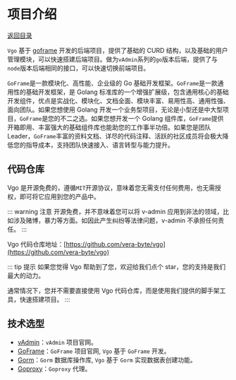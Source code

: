 # 项目介绍

[返回目录](README.md)

`Vgo` 基于 [goframe](https://goframe.org) 开发的后端项目，提供了基础的 CURD 结构，以及基础的用户管理模块，可以快速搭建后端项目。做为`vAdmin`系列的`go`版本后端，提供了与`node`版本后端相同的接口，可以快速切换前端项目。

`GoFrame`是一款模块化、高性能、企业级的 Go 基础开发框架。`GoFrame`是一款通用性的基础开发框架，是 Golang 标准库的一个增强扩展级，包含通用核心的基础开发组件，优点是实战化、模块化、文档全面、模块丰富、易用性高、通用性强、面向团队。如果您想使用 Golang 开发一个业务型项目，无论是小型还是中大型项目，`GoFrame`是您的不二之选。如果您想开发一个 Golang 组件库，`GoFrame`提供开箱即用、丰富强大的基础组件库也能助您的工作事半功倍。如果您是团队 Leader，`GoFrame`丰富的资料文档、详尽的代码注释、活跃的社区成员将会极大降低您的指导成本，支持团队快速接入、语言转型与能力提升。

## 代码仓库

Vgo 是开源免费的，遵循`MIT`开源协议，意味着您无需支付任何费用，也无需授权，即可将它应用到您的产品中。

::: warning 注意
开源免费，并不意味着您可以将 v-admin 应用到非法的领域，比如涉及赌博，暴力等方面。如因此产生纠纷等法律问题，v-admin 不承担任何责任。
:::

Vgo 代码仓库地址：[https://github.com/vera-byte/vgo](https://github.com/vera-byte/vgo)

::: tip 提示
如果您觉得 Vgo 帮助到了您，欢迎给我们点个 star，您的支持是我们最大的动力。

通常情况下，您并不需要直接使用 Vgo 代码仓库，而是使用我们提供的脚手架工具，快速搭建项目。
:::

## 技术选型

- [vAdmin](https://v-js.com)：`vAdmin` 项目官网。
- [GoFrame](https://goframe.org)：`GoFrame` 项目官网, `Vgo` 基于 `GoFrame` 开发。
- [Gorm](https://gorm.io)：`Gorm` 数据库操作库, `Vgo` 基于 `Gorm` 实现数据表创建功能。
- [Goproxy](https://goproxy.cn)：`Goproxy` 代理。
